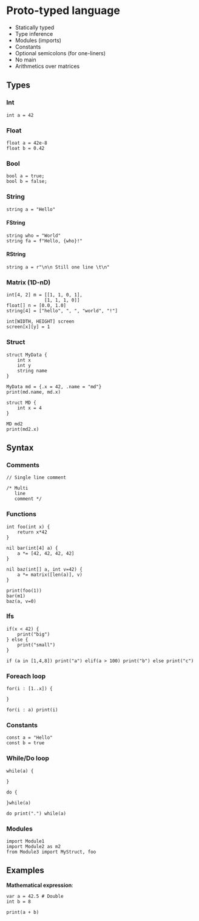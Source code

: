# Proto-typed language

* Statically typed
* Type inference
* Modules (imports)
* Constants
* Optional semicolons (for one-liners)
* No main
* Arithmetics over matrices

## Types

### Int
```
int a = 42
```

### Float
```
float a = 42e-8
float b = 0.42
```

### Bool
```
bool a = true;
bool b = false;
```

### String
```
string a = "Hello" 
```

#### FString
```
string who = "World"
string fa = f"Hello, {who}!"
```
  
#### RString
```
string a = r"\n\n Still one line \t\n"
```

### Matrix (1D-nD)
```
int[4, 2] m = [[1, 1, 0, 1], 
              [1, 1, 1, 0]]
float[] n = [0.0, 1.0]
string[4] = ["hello", ", ", "world", "!"]

int[WIDTH, HEIGHT] screen
screen[x][y] = 1
```

### Struct
```
struct MyData {
    int x
    int y
    string name
}

MyData md = {.x = 42, .name = "md"}
print(md.name, md.x)

struct MD {
    int x = 4
}

MD md2
print(md2.x)
```

## Syntax

### Comments
```
// Single line comment

/* Multi
   line
   comment */
```

### Functions
```
int foo(int x) {
    return x*42
}

nil bar(int[4] a) {
    a *= [42, 42, 42, 42]
}

nil baz(int[] a, int v=42) {
    a *= matrix([len(a)], v)
}

print(foo(1))
bar(m1)
baz(a, v=0)
```

### Ifs
```
if(x < 42) {
    print("big")
} else {
    print("small")
}

if (a in [1,4,8]) print("a") elif(a > 100) print("b") else print("c")
```

### Foreach loop
```
for(i : [1..x]) {

}

for(i : a) print(i)
```

### Constants
```
const a = "Hello"
const b = true
```

### While/Do loop
```
while(a) {

}

do {

}while(a)

do print(".") while(a)
```

### Modules
```
import Module1
import Module2 as m2
from Module3 import MyStruct, foo
```

## Examples

__Mathematical expression__:
```
var a = 42.5 # Double
int b = 8

print(a + b)
```
